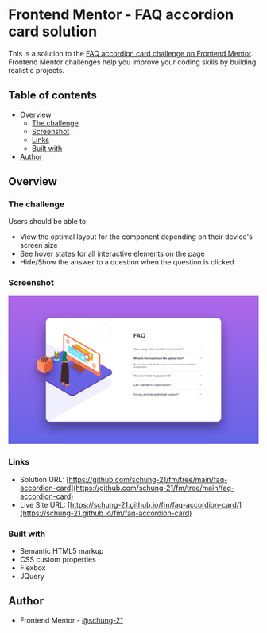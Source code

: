 # Frontend Mentor - FAQ accordion card solution

This is a solution to the [FAQ accordion card challenge on Frontend Mentor](https://www.frontendmentor.io/challenges/faq-accordion-card-XlyjD0Oam). Frontend Mentor challenges help you improve your coding skills by building realistic projects. 

## Table of contents

- [Overview](#overview)
  - [The challenge](#the-challenge)
  - [Screenshot](#screenshot)
  - [Links](#links)
  - [Built with](#built-with)
- [Author](#author)



## Overview

### The challenge

Users should be able to:

- View the optimal layout for the component depending on their device's screen size
- See hover states for all interactive elements on the page
- Hide/Show the answer to a question when the question is clicked



### Screenshot

![](./screenshot-desktop.png)



### Links

- Solution URL: [https://github.com/schung-21/fm/tree/main/faq-accordion-card](https://github.com/schung-21/fm/tree/main/faq-accordion-card)
- Live Site URL: [https://schung-21.github.io/fm/faq-accordion-card/](https://schung-21.github.io/fm/faq-accordion-card)



### Built with

- Semantic HTML5 markup
- CSS custom properties
- Flexbox
- JQuery



## Author

- Frontend Mentor - [@schung-21](https://www.frontendmentor.io/profile/schung-21)